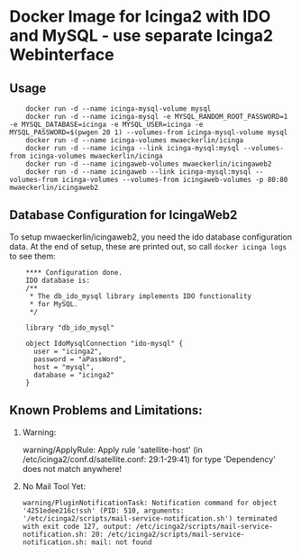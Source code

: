 # Docker Image for Icinga2 with IDO and MySQL - use separate Icinga2 Webinterface

## Usage

        docker run -d --name icinga-mysql-volume mysql
        docker run -d --name icinga-mysql -e MYSQL_RANDOM_ROOT_PASSWORD=1 -e MYSQL_DATABASE=icinga -e MYSQL_USER=icinga -e MYSQL_PASSWORD=$(pwgen 20 1) --volumes-from icinga-mysql-volume mysql
        docker run -d --name icinga-volumes mwaeckerlin/icinga
        docker run -d --name icinga --link icinga-mysql:mysql --volumes-from icinga-volumes mwaeckerlin/icinga
        docker run -d --name icingaweb-volumes mwaeckerlin/icingaweb2
        docker run -d --name icingaweb --link icinga-mysql:mysql --volumes-from icinga-volumes --volumes-from icingaweb-volumes -p 80:80 mwaeckerlin/icingaweb2

## Database Configuration for IcingaWeb2

To setup mwaeckerlin/icingaweb2, you need the ido database configuration data. At the end of setup, these are printed out, so call `docker icinga logs` to see them:

        **** Configuration done.
        IDO database is:
        /**
         * The db_ido_mysql library implements IDO functionality
         * for MySQL.
         */        
        
        library "db_ido_mysql"
        
        object IdoMysqlConnection "ido-mysql" {
          user = "icinga2",
          password = "aPassWord",
          host = "mysql",
          database = "icinga2"
        }

## Known Problems and Limitations:

  1. Warning:

        warning/ApplyRule: Apply rule 'satellite-host' (in /etc/icinga2/conf.d/satellite.conf: 29:1-29:41) for type 'Dependency' does not match anywhere!
  2. No Mail Tool Yet:

         warning/PluginNotificationTask: Notification command for object '4251edee216c!ssh' (PID: 510, arguments: '/etc/icinga2/scripts/mail-service-notification.sh') terminated with exit code 127, output: /etc/icinga2/scripts/mail-service-notification.sh: 20: /etc/icinga2/scripts/mail-service-notification.sh: mail: not found